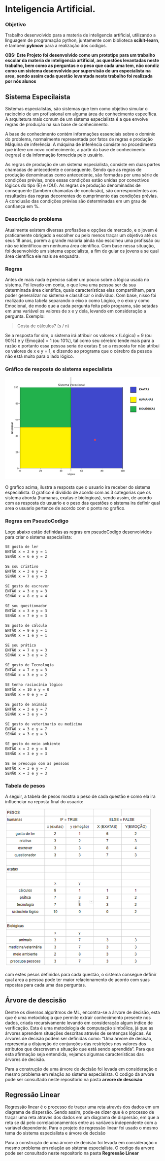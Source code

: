 # Inteligencia Artificial.

### Objetivo
Trabalho desenvolvido para a materia de inteligencia artificial, utilizando a linguagem de programação python, juntamente com biblioteca **scikit-learn**, e tambem **pyknow** para a realização dos codigos.

**OBS: Este Projeto foi desenvolvido como um prototipo para um trabalho escolar da materia de inteligencia artificial, as questões levantadas neste trabalho, bem como as perguntas e o peso que cada uma tem, não condiz como um sistema desenvolvido por supervisão de um especialista na area, sendo assim cada questão levantada neste trabalho foi realizada por nós alunos**

## Sistema Especilaista
Sistemas especialistas, são sistemas que tem como objetivo simular o raciocínio de um profissional em alguma área de conhecimento específica. A arquitetura mais comum de um sistema especialista é a que envolve regras de produção na sua base de conhecimento. 

A base de conhecimento contém informações essenciais sobre o domínio do problema, normalmente representada por fatos de regras e produção Máquina de inferência: A máquina de inferência consiste no procedimento que infere um novo conhecimento, a partir da base de conhecimento (regras) e da informação fornecida pelo usuário.

As regras de produção de um sistema especialista, consiste em duas partes chamadas de antecedente e consequente. Sendo que as regras de produção denominadas como antecedente, são formadas por uma série de condições prévias, onde essas condições estão 	unidas por conectivos lógicos 	do tipo (E) e (OU). As regras de produção denominadas de consequente (também chamadas de conclusão), são correspondentes aos resultados das regras decorrentes do cumprimento das condições prévias. A conclusão das condições prévias são determinadas em um grau de confiança em %.

### Descrição do problema
Atualmente existem diversas profissões e opções de mercado, e o jovem é praticamente obrigado a escolher ou pelo menos traçar um objetivo até os seus 18 anos, porém a grande maioria ainda não escolheu uma profissão ou não se identificou em nenhuma área científica. Com base nessa situação, foi desenvolvido um sistema especialista, a fim de guiar os jovens a se qual área científica ele mais se enquadra.

### Regras

Antes de mais nada é preciso saber um pouco sobre a lógica usada no sistema. Foi levado em conta, o que leva uma pessoa ser da sua determinada área científica, quais características elas compartilham, para poder generalizar no sistema e classificar o indivíduo. Com base, nisso foi realizado uma tabela separando o eixo x como Lógico, e o eixo y como Emocional, de modo que a cada pergunta feita pelo programa, são setadas em uma variável os valores de x e y dela, levando em consideração a pergunta.
	Exemplo:

>Gosta de cálculos? (s / n)

Se a resposta for sim, o sistema irá atribuir os valores x (Lógico) = 9 (ou 90%) e y (Emoção) = 1 (ou 10%), tal como seu cérebro tende mais para a razão e portanto essa pessoa seria de exatas
E se a resposta for não atribui os valores de x e y = 1, e dizendo ao programa que o cérebro da pessoa não está muito para o lado lógico.

### Gráfico de resposta do sistema especialista

![alt text](./imagens/Tabela.png)

O grafico acima, ilustra a resposta que o usuario ira receber do sistema especialista. O grafico é dividido de acordo com as 3 categorias que os sistema aborda (humanas, exatas e biologicas), sendo assim, de acordo com as resposta do usuario e o peso das questões o sistema ira definir qual area o usuario pertence de acordo com o ponto no grafico. 

### Regras em PseudoCodigo

Logo abaixo estão definidas as regras em pseudoCodigo desenvolvidos para criar o sistema especialista:

```
SE gosta de ler
ENTÃO x = 2 e y = 1
SENÃO x = 6 e y = 2

SE sou criativo
ENTÃO x = 3 e y = 2
SENÃO x = 7 e y = 3

SE gosto de escrever
ENTÃO x = 3 e y = 3
SENÃO x = 8 e y = 4

SE sou questionador
ENTÃO x = 3 e y = 3
SENÃO x = 7 e y = 3

SE gosto de cálculo
ENTÃO x = 9 e y = 1
SENÃO x = 1 e y = 1

SE sou prático
ENTÃO x = 7 e y = 3
SENÃO x = 3 e y = 2

SE gosto de Tecnologia
ENTÃO x = 7 e y = 3
SENÃO x = 3 e y = 2

SE tenho raciocínio lógico
ENTÃO x = 10 e y = 0
SENÃO x = 0 e y = 2

SE gosto de animais
ENTÃO x = 3 e y = 7
SENÃO x = 3 e y = 3

SE gosto de veterinario ou medicina
ENTÃO x = 3 e y = 7
SENÃO x = 3 e y = 3

SE gosto do meio ambiente
ENTÃO x = 2 e y = 8
SENÃO x = 3 e y = 3

SE me preocupo com as pessoas
ENTÃO x = 3 e y = 7
SENÃO x = 3 e y = 3
```

### Tabela de pesos

A seguir, a tabela de pesos mostra o peso de cada questão e como ela ira influenciar na reposta final do usuario:

![alt text](./imagens/pesos.png)

com estes pesos definidos para cada questão, o sistema consegue definir qual area a pessoa pode ter maior relacionamento de acordo com suas repostas para cada uma das perguntas.

## Árvore de descisão

Dentre os diversos algoritmos de ML, encontra-se a árvore de decisão, esta que é uma metodologia que permite extrair conhecimento presente nos dados, criada recursivamente levando em consideração algum índice de verificação. Esta é uma metodologia de computação simbólica, já que as árvores aprendem situações descritas através de sentenças lógicas. As árvores de decisão podem ser definidas como: “Uma árvore de decisão, representa a disjunção de conjunções das restrições nos valores dos atributos que descrevem a situação que está sendo aprendida”. Para que esta afirmação seja entendida, vejamos algumas características das árvores de decisão.

Para a construção de uma árvore de decisão foi levada em consideração o mesmo problema em relação ao sistema especialista. O codigo da arvore pode ser consultado neste repositorio na pasta **arvore de descisão**

## Regressão Linear

Regressão linear é o processo de traçar uma reta através dos dados em um diagrama de dispersão. Sendo assim, pode-se dizer que é o processo de traçar uma reta através dos dados em um diagrama de dispersão, em que a reta se dá pelo correlacionamentos entre as variáveis independente com a variável dependente. Para o projeto de regressão linear foi usado o mesmo tema do sistema especialista e árvore de decisão

Para a construção de uma árvore de decisão foi levada em consideração o mesmo problema em relação ao sistema especialista. O codigo da arvore pode ser consultado neste repositorio na pasta **Regressão Linear**

